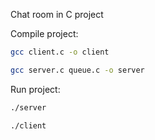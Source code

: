 Chat room in C project

Compile project:  
```bash
gcc client.c -o client

gcc server.c queue.c -o server
```

Run project:  
```bash
./server

./client
```